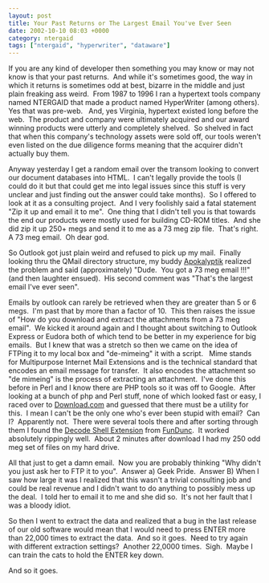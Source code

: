 ```yaml
---
layout: post
title: Your Past Returns or The Largest Email You've Ever Seen
date: 2002-10-10 08:03 +0000
category: ntergaid
tags: ["ntergaid", "hyperwriter", "dataware"]
---
```

<p>If you are any kind of developer then something you may know or may not know is that your past returns.&nbsp; And while it's sometimes good, the way in which it returns is sometimes odd at best, bizarre in the middle and just plain freaking ass weird.&nbsp; From 1987 to 1996 I ran a hypertext tools company named NTERGAID that made a product named HyperWriter (among others).&nbsp; Yes that was pre-web.&nbsp;&nbsp; And, yes Virginia, hypertext existed long before the web.&nbsp; The product&nbsp;and company were ultimately acquired and our award winning products were utterly and completely shelved.&nbsp; So shelved in fact that when this company's technology assets were sold off, our tools weren't even listed on the due diligence forms meaning that the acquirer didn't actually buy them. </p>
<p>Anyway yesterday I get a random email over the transom looking to convert our document databases into HTML.&nbsp; I can't legally provide the tools (I could do it but that could get me into legal issues since this stuff is very unclear and just finding out the answer could take months).&nbsp; So I offered to look at it as a consulting project.&nbsp; And I very foolishly said a fatal statement "Zip it up and email it to me".&nbsp; One thing that I didn't tell you is that towards the end our products were mostly used for building CD-ROM titles.&nbsp; And she did zip it up 250+ megs and send it to me as a 73 meg zip file.&nbsp; That's right.&nbsp; A 73 meg email.&nbsp; Oh dear god.</p>
<p>So Outlook got just plain weird and refused to pick up my mail.&nbsp; Finally looking thru the QMail directory structure, my buddy <a href="https://web.archive.org/web/20021013031121/http://www.apokalyptik.com/">Apokalyptik</a> realized the problem and said (approximately) "Dude.&nbsp; You got a 73 meg email !!!" (and then laughter ensued).&nbsp; His second comment was "That's the largest email I've ever seen".&nbsp; </p>
<p>Emails by outlook can rarely be retrieved when they are greater than 5 or 6 megs.&nbsp; I'm past that by more than a factor of 10.&nbsp; This then raises&nbsp;the issue of "How do you download and extract the attachments from a 73 meg email".&nbsp; We kicked it around again and I thought about switching to Outlook Express or Eudora both of which tend to be better in my experience for big emails.&nbsp; But I knew that was a stretch so then we came on the idea of FTPing it to my local box and "de-mimeing" it with a script.&nbsp;&nbsp; Mime stands for&nbsp;Multipurpose Internet Mail Extensions and is the technical standard that encodes an email message for transfer.&nbsp; It also encodes the attachment so "de mimeing" is the process of extracting an attachment.&nbsp; I've done this before in Perl and I know there are PHP tools so it was off to Google.&nbsp; After looking at a bunch of php and Perl stuff, none of which looked fast or easy, I raced over to <a href="https://web.archive.org/web/20021013031121/http://www.download.com/">Download.com</a> and guessed that there must be a utility for this.&nbsp; I mean I can't be the only one who's ever been stupid with email?&nbsp; Can I?&nbsp; Apparently not.&nbsp; There were several tools there and after sorting through them I found the <a href="https://web.archive.org/web/20021013031121/http://download.com.com/3000-2347-10144168.html?tag=lst-0-16">Decode Shell Extension</a> from <a href="www.funduc.com">FunDunc</a>.&nbsp; It worked absolutely rippingly well.&nbsp; About 2 minutes after download I had my 250 odd meg set of files on my hard drive.</p>
<p>All that just to get a damn email.&nbsp; Now you are probably thinking "Why didn't you just ask her to FTP it to you".&nbsp; Answer a) Geek Pride.&nbsp; Answer B) When I saw how large it was I realized that this wasn't a trivial consulting job and could be real revenue and I didn't want to do anything to possibly mess up the deal.&nbsp; I told her to email it to me and she did so.&nbsp; It's not her fault that I was a bloody idiot.</p>
<p>So then I went to extract the data and realized that a bug in the last release of our old software would mean that I would need to press ENTER more than 22,000 times to extract the data.&nbsp; And so it goes.&nbsp; Need to try again with different extraction settings?&nbsp; Another 22,0000 times.&nbsp; Sigh.&nbsp; Maybe I can train the cats to hold the ENTER key down.</p>
<p>And so it goes.</p>